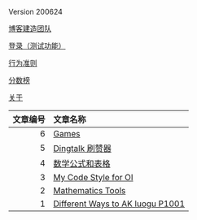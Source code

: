 Version 200624

[博客建造团队](https://www.github.com/dovuque/)

[登录（测试功能）](/login.html)

[行为准则](/code_of_conduct/)

[分数榜](/points/)

[关于](/about/)

|文章编号|文章名称|
|--:|:--|
|6|[Games](/games/)|
|5|[Dingtalk 刷赞器](https://www.github.com/dovuq/dingtalk)|
|4|[数学公式和表格](https://dovuq.github.com/post/数学公式和表格)|
|3|[My Code Style for OI](/codestyle/)|
|2|[Mathematics Tools](https://unthique.github.io/mathematics/)|
|1|[Different Ways to AK luogu P1001](/akp1001/)|
